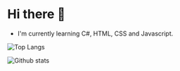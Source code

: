 # Hi there 👋

- I'm currently learning C#, HTML, CSS and Javascript.

![Top Langs](https://github-readme-stats.vercel.app/api/top-langs/?username=KBeyzaDamla&layout=compact&theme=dark)

![Github stats](https://github-readme-stats.vercel.app/api?username=KBeyzaDamla&theme=dark&show_icons=true)
